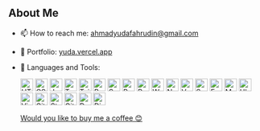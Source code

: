 
## About Me

- 📫 How to reach me: ahmadyudafahrudin@gmail.com
- 🔗 Portfolio: [yuda.vercel.app](https://yuda.vercel.app/)
- 🌱 Languages and Tools:

    <div>
        <span>
            <img src="https://img.shields.io/badge/HTML5-282C34?logo=HTML5" alt="HTML5" title="HTML5" height="25" />
        </span>
        <span>
            <img src="https://img.shields.io/badge/CSS3-282C34?logo=CSS3&logoColor=229EEB" alt="CSS3" title="CSS3" height="25" />
        </span>
        <span>
            <img src="https://img.shields.io/badge/JavaScript-282C34?logo=JavaScript" alt="JavaScript" title="JavaScript" height="25" />
        </span>
        <span>
            <img src="https://img.shields.io/badge/TypeScript-282C34?logo=TypeScript" alt="TypeScript" title="TypeScript" height="25" />
        </span>
        <span>
            <img src="https://img.shields.io/badge/tailwindcss-282C34?logo=tailwindcss" alt="Tailwindcss" title="Tailwindcss" height="25" />
        </span>
        <span>
            <img src="https://img.shields.io/badge/Bootstrap-282C34?logo=Bootstrap" alt="Bootstrap" title="Bootstrap" height="25" />
        </span>
        <span>
            <img src="https://img.shields.io/badge/Sass-282C34?logo=Sass" alt="Sass" title="Sass" height="25" />
        </span>
        <span>
            <img src="https://img.shields.io/badge/PostCSS-282C34?logo=PostCSS" alt="PostCSS" title="PostCSS" height="25" />
        </span>
        <span>
            <img src="https://img.shields.io/badge/PWA-282C34?logo=PWA" alt="PWA" title="PWA" height="25" />
        </span>
        <span>
            <img src="https://img.shields.io/badge/Webpack-282C34?logo=Webpack" alt="Webpack" title="Webpack" height="25" />
        </span>
        <span>
            <img src="https://img.shields.io/badge/Nuxt.js-282C34?logo=nuxt.js" alt="Nuxt.js" title="Nuxt.js" height="25" />
        </span>
        <span>
            <img src="https://img.shields.io/badge/Vue.js-282C34?logo=Vue.js" alt="Vue.js" title="Vue.js" height="25" />
        </span>
        <span>
            <img src="https://img.shields.io/badge/Svelte-282C34?logo=Svelte" alt="Svelte" title="Svelte" height="25" />
        </span>
        <span>
            <img src="https://img.shields.io/badge/Express-282C34?logo=express" alt="Express" title="Express" height="25" />
        </span>
        <span>
            <img src="https://img.shields.io/badge/MongoDB-282C34?logo=mongodb" alt="MongoDb" title="MongoDb" height="25" />
        </span>
        <span>
            <img src="https://img.shields.io/badge/Ubuntu-282C34?logo=Ubuntu" alt="Ubuntu" title="Ubuntu" height="25" />
        </span>
        <span>
            <img src="https://img.shields.io/badge/VisualStudioCode-282C34?logo=VisualStudioCode&logoColor=229EEB" alt="VisualStudioCode" title="VisualStudioCode" height="25" />
        </span>
        <span>
            <img src="https://img.shields.io/badge/GitLab-282C34?logo=GitLab" alt="GitLab" title="GitLab" height="25" />
        </span>
        <span>
            <img src="https://img.shields.io/badge/StackOverflow-282C34?logo=StackOverflow" alt="StackOverflow" title="StackOverflow" height="25" />
        </span>
        <span>
            <img src="https://img.shields.io/badge/GitHub-282C34?logo=GitHub" alt="GitHub" title="GitHub" height="25" />
        </span>
        <span>
            <img src="https://img.shields.io/badge/Docker-282C34?logo=docker" alt="Docker" title="Docker" height="25" />
        </span>
        <span>
            <img src="https://img.shields.io/badge/Django-282C34?logo=Django" alt="Django" title="Django" height="25" />
        </span>
    </div>
    
    [Would you like to buy me a coffee 😊](https://www.buymeacoffee.com/imanmalekian)
